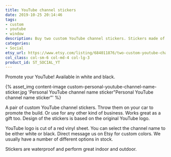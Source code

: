 ```yaml
---
title: YouTube channel stickers
date: 2019-10-25 20:14:46
tags:
- custom
- youtube
- window
description: Buy two custom YouTube channel stickers. Stickers made of glossy ORACAL vinyl.
categories:
- Social
etsy_url: https://www.etsy.com/listing/684011876/two-custom-youtube-channel-name-vinyl
col_class: col-sm-6 col-md-4 col-lg-3
product_id: ST_SOCIAL_YT
---
```


Promote your YouTube! Available in white and black.

<!-- more -->
{% asset_img content-image custom-personal-youtube-channel-name-sticker.jpg 'Personal YouTube channel name sticker"Personal YouTube channel name sticker"' %}

A pair of custom YouTube channel stickers. Throw them on your car to promote the build. Or use for any other kind of business. Works great as a gift too. Design of the stickers is based on the original YouTube logo.

YouTube logo is cut of a red vinyl sheet. You can select the channel name to be either white or black. Direct message us on Etsy for custom colors. We usually have a number of different options in stock.

Stickers are waterproof and perform great indoor and outdoor.

